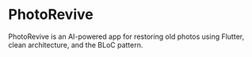 # PhotoRevive

PhotoRevive is an AI-powered app for restoring old photos using Flutter, clean architecture, and the BLoC pattern.
